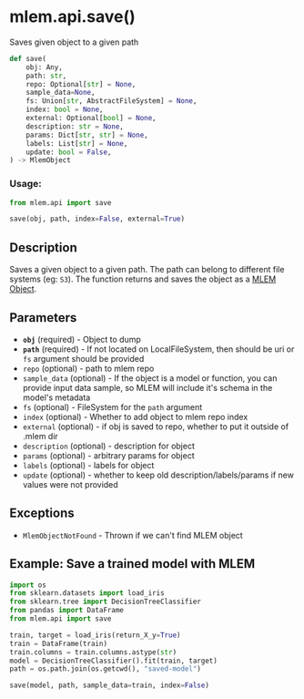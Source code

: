 # mlem.api.save()

Saves given object to a given path

```py
def save(
    obj: Any,
    path: str,
    repo: Optional[str] = None,
    sample_data=None,
    fs: Union[str, AbstractFileSystem] = None,
    index: bool = None,
    external: Optional[bool] = None,
    description: str = None,
    params: Dict[str, str] = None,
    labels: List[str] = None,
    update: bool = False,
) -> MlemObject
```

### Usage:

```py
from mlem.api import save

save(obj, path, index=False, external=True)
```

## Description

Saves a given object to a given path. The path can belong to different file
systems (eg: `S3`). The function returns and saves the object as a
[MLEM Object](/doc/user-guide/basic-concepts#mlem-objects).

## Parameters

- **`obj`** (required) - Object to dump
- **`path`** (required) - If not located on LocalFileSystem, then should be uri
  or `fs` argument should be provided
- `repo` (optional) - path to mlem repo
- `sample_data` (optional) - If the object is a model or function, you can
  provide input data sample, so MLEM will include it's schema in the model's
  metadata
- `fs` (optional) - FileSystem for the `path` argument
- `index` (optional) - Whether to add object to mlem repo index
- `external` (optional) - if obj is saved to repo, whether to put it outside of
  .mlem dir
- `description` (optional) - description for object
- `params` (optional) - arbitrary params for object
- `labels` (optional) - labels for object
- `update` (optional) - whether to keep old description/labels/params if new
  values were not provided

## Exceptions

- `MlemObjectNotFound` - Thrown if we can't find MLEM object

## Example: Save a trained model with MLEM

```py
import os
from sklearn.datasets import load_iris
from sklearn.tree import DecisionTreeClassifier
from pandas import DataFrame
from mlem.api import save

train, target = load_iris(return_X_y=True)
train = DataFrame(train)
train.columns = train.columns.astype(str)
model = DecisionTreeClassifier().fit(train, target)
path = os.path.join(os.getcwd(), "saved-model")

save(model, path, sample_data=train, index=False)
```
